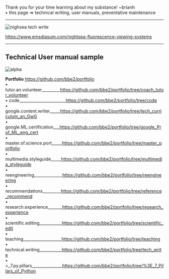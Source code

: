  Thank you for your time learning about my substance! ~brianh  
• this page => technical writing, user manuals, preventative maintenance  

-----------

![nighsea tech write](https://user-images.githubusercontent.com/59778456/225685454-2c5b0546-8f3b-4732-8313-08ee3f055e84.PNG)


https://www.emsdiasum.com/nightsea-fluorescence-viewing-systems  

------------
## Technical User manual sample  
![alpha](https://user-images.githubusercontent.com/59778456/225686016-5dd735d8-141d-42e2-b16b-f2d0d241b386.JPG)


**Portfolio**  https://github.com/bbe2/portfolio  
• tutor.an.volunteer_________https://github.com/bbe2/portfolio/tree/coach_tutor_volunteer  
• code_______________________https://github.com/bbe2/portfolio/tree/code  
• google.content.writer_____https://github.com/bbe2/portfolio/tree/tech_curriculum_an_GwG  
• google.ML.certification___https://github.com/bbe2/portfolio/tree/google_Prof_ML_eng_cert  
• master.of.science.port_____https://github.com/bbe2/portfolio/tree/master_portfolio  
• multimedia.styleguide_____https://github.com/bbe2/portfolio/tree/multimedia_styleguide  
• reengineering______________https://github.com/bbe2/portfolio/tree/reengineering  
• recommendations_________https://github.com/bbe2/portfolio/tree/reference_recommend  
• research.experience_______https://github.com/bbe2/portfolio/tree/research_experience  
• scientific.editing___________https://github.com/bbe2/portfolio/tree/scientific_edit  
• teaching___________________https://github.com/bbe2/portfolio/tree/teaching  
• technical.writing___________https://github.com/bbe2/portfolio/tree/tech_write  
• >_7.py.pillars_______________https://github.com/bbe2/portfolio/tree/%3E_7_Pillars_of_Python  

